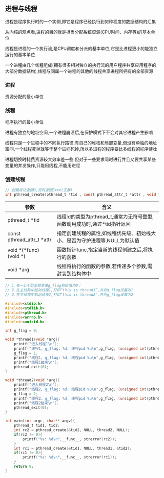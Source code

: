 <!--
 * @Description: 
 * @Version: 1.0
 * @Author: DaLao
 * @Email: dalao_li@163.com
 * @Date: 2021-11-13 17:31:05
 * @LastEditors: DaLao
 * @LastEditTime: 2022-04-29 23:31:45
-->

## 进程与线程


进程是程序执行时的一个实例,即它是程序已经执行到何种程度的数据结构的汇集

从内核的观点看,进程的目的就是担当分配系统资源(CPU时间、内存等)的基本单位

线程是进程的一个执行流,是CPU调度和分派的基本单位,它是比进程更小的能独立运行的基本单位

一个进程由几个线程组成(拥有很多相对独立的执行流的用户程序共享应用程序的大部分数据结构),线程与同属一个进程的其他的线程共享进程所拥有的全部资源



### 进程


资源分配的最小单位



### 线程


程序执行的最小单位

进程有独立的地址空间,一个进程崩溃后,在保护模式下不会对其它进程产生影响

线程只是一个进程中的不同执行路径,有自己的堆栈和局部变量,但没有单独的地址空间,一个线程死掉就等于整个进程死掉,所以多进程的程序要比多线程的程序健壮

进程切换时耗费资源较大效率差一些,但对于一些要求同时进行并且又要共享某些变量的并发操作,只能用线程,不能用进程



### 创建线程


```c
// 创建成功返回0,否则返回Exxx(正数)
int pthread_create(pthread_t *tid , const pthread_attr_t *attr , void *(*func) (void *) , void *arg);
```
| 参数                       | 含义                                                                       |
| -------------------------- | -------------------------------------------------------------------------- |
| pthread_t \*tid            | 线程id的类型为pthread_t,通常为无符号整型,函数调用成功时,通过*tid指针返回   |
| const pthread_attr_t *attr | 指定创建线程的属性,如线程优先级、初始栈大小、是否为守护进程等,NULL为默认值 |
| void *(*func) (void *)     | 函数指针func,指定当新的线程创建之后,将执行的函数                           |
| void *arg                  | 线程将执行的函数的参数,若传递多个参数,需封装到结构体中                     |


```c
// 1.有一int型全局变量g_flag初始值为0；
// 2.在主线称中起动线程1,打印“this is thread1”,并将g_flag设置为1
// 3.在主线称中启动线程2,打印“this is thread2”,并将g_flag设置为2

#include<stdio.h>
#include<stdlib.h>
#include<pthread.h>
#include<errno.h>
#include<unistd.h>

int g_flag = 0;

void *thread1(void *arg){
    printf("进入线程1\n");
    printf("线程1, g_flag: %d, 线程pid %u\n",g_flag, (unsigned int)pthread_self());
    g_flag = 1;
    printf("线程1, g_flag: %d, 线程pid %u\n",g_flag, (unsigned int)pthread_self());
    printf("线程1结束\n");
    pthread_exit(0);
}

void *thread2(void *arg){
    printf("进入线程2\n");
    printf("线程2, g_flag: %d, 线程pid %u\n",g_flag, (unsigned int)pthread_self());
    g_flag = 2;
    printf("线程2, g_flag: %d, 线程pid %u\n",g_flag, (unsigned int)pthread_self());
    printf("线程2结束\n");
    pthread_exit(0);
}

int main(int argc, char** argv){
    pthread_t tid1, tid2;
    int rc2 = pthread_create(&tid2, NULL, thread2, NULL);
    if(rc2 != 0){
        printf("%s: %d\n",__func__, strerror(rc2));
    }
    int rc1 = pthread_create(&tid1, NULL, thread1, &tid2);
    if(rc1 != 0){
        printf("%s: %d\n",__func__, strerror(rc1));
    }
    return 0;
}
```